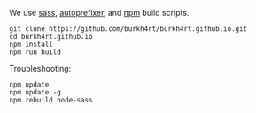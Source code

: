 
We use [sass](https://sass-lang.com), [autoprefixer](https://github.com/postcss/autoprefixer), and [npm](https://www.npmjs.com) build scripts.

```[bash]
git clone https://github.com/burkh4rt/burkh4rt.github.io.git
cd burkh4rt.github.io
npm install
npm run build
```

Troubleshooting:
```[bash]
npm update
npm update -g
npm rebuild node-sass
```
